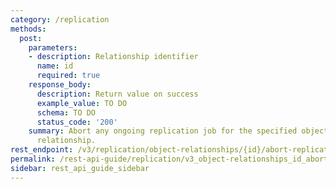 ```yaml
---
category: /replication
methods:
  post:
    parameters:
    - description: Relationship identifier
      name: id
      required: true
    response_body:
      description: Return value on success
      example_value: TO DO
      schema: TO DO
      status_code: '200'
    summary: Abort any ongoing replication job for the specified object replication
      relationship.
rest_endpoint: /v3/replication/object-relationships/{id}/abort-replication
permalink: /rest-api-guide/replication/v3_object-relationships_id_abort-replication.html
sidebar: rest_api_guide_sidebar
---
```


